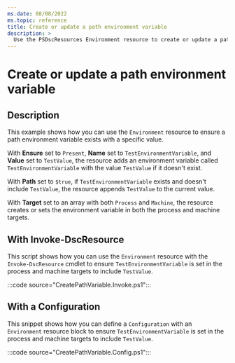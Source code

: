 ```yaml
---
ms.date: 08/08/2022
ms.topic: reference
title: Create or update a path environment variable
description: >
  Use the PSDscResources Environment resource to create or update a path environment variable.
---
```


# Create or update a path environment variable

## Description

This example shows how you can use the `Environment` resource to ensure a path environment
variable exists with a specific value.

With **Ensure** set to `Present`, **Name** set to `TestEnvironmentVariable`, and **Value** set to
`TestValue`, the resource adds an environment variable called `TestEnvironmentVariable` with the
value `TestValue` if it doesn't exist.

With **Path** set to `$true`, if `TestEnvironmentVariable` exists and doesn't include `TestValue`,
the resource appends `TestValue` to the current value.

With **Target** set to an array with both `Process` and `Machine`, the resource creates or sets the
environment variable in both the process and machine targets.

## With Invoke-DscResource

This script shows how you can use the `Environment` resource with the `Invoke-DscResource` cmdlet to
ensure `TestEnvironmentVariable` is set in the process and machine targets to include `TestValue`.

:::code source="CreatePathVariable.Invoke.ps1":::

## With a Configuration

This snippet shows how you can define a `Configuration` with an `Environment` resource block to
ensure `TestEnvironmentVariable` is set in the process and machine targets to include `TestValue`.

:::code source="CreatePathVariable.Config.ps1":::
